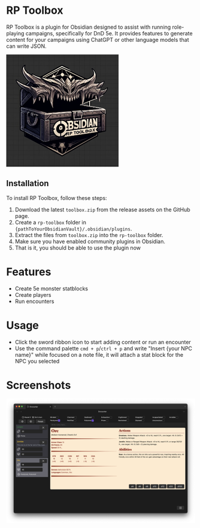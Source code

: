 # RP Toolbox

RP Toolbox is a plugin for Obsidian designed to assist with running role-playing campaigns, specifically for DnD 5e. It provides features to generate content for your campaigns using ChatGPT or other language models that can write JSON.

<img src="./rp-toolbox-logo.webp" alt="Logo" width="300" height="300">

## Installation

To install RP Toolbox, follow these steps:

1. Download the latest `toolbox.zip` from the release assets on the GitHub page.
2. Create a `rp-toolbox` folder in `{pathToYourObsidianVault}/.obsidian/plugins`.
3. Extract the files from `toolbox.zip` into the `rp-toolbox` folder.
4. Make sure you have enabled community plugins in Obsidian.
5. That is it, you should be able to use the plugin now

# Features

- Create 5e monster statblocks
- Create players
- Run encounters

# Usage

- Click the sword ribbon icon to start adding content or run an encounter
- Use the command palette `cmd + p`/`ctrl + p` and write "Insert {your NPC name}" while focused on a note file, it will attach a stat block for the NPC you selected

# Screenshots

<img src="./toolboxscreenshot.png" alt="Logo">
